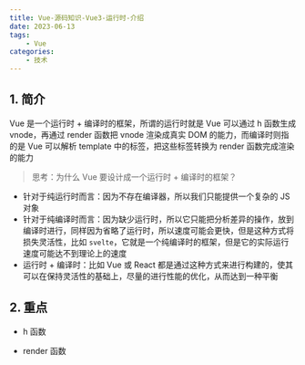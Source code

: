 ```yaml
---
title: Vue-源码知识-Vue3-运行时-介绍
date: 2023-06-13
tags:
    - Vue
categories:
    - 技术
---
```


## 1. 简介

Vue 是一个运行时 + 编译时的框架，所谓的运行时就是 Vue 可以通过 h 函数生成 vnode，再通过 render 函数把 vnode 渲染成真实 DOM 的能力，而编译时则指的是 Vue 可以解析 template 中的标签，把这些标签转换为 render 函数完成渲染的能力

> 思考：为什么 Vue 要设计成一个运行时 + 编译时的框架？

-   针对于纯运行时而言：因为不存在编译器，所以我们只能提供一个复杂的 JS 对象
-   针对于纯编译时而言：因为缺少运行时，所以它只能把分析差异的操作，放到编译时进行，同样因为省略了运行时，所以速度可能会更快，但是这种方式将损失灵活性，比如 `svelte`，它就是一个纯编译时的框架，但是它的实际运行速度可能达不到理论上的速度
-   运行时 + 编译时：比如 Vue 或 React 都是通过这种方式来进行构建的，使其可以在保持灵活性的基础上，尽量的进行性能的优化，从而达到一种平衡

## 2. 重点

-   h 函数

-   render 函数

